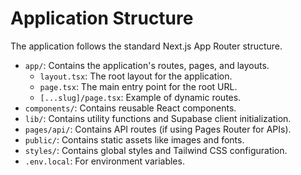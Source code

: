 # Application Structure

The application follows the standard Next.js App Router structure.

*   `app/`: Contains the application's routes, pages, and layouts.
    *   `layout.tsx`: The root layout for the application.
    *   `page.tsx`: The main entry point for the root URL.
    *   `[...slug]/page.tsx`: Example of dynamic routes.
*   `components/`: Contains reusable React components.
*   `lib/`: Contains utility functions and Supabase client initialization.
*   `pages/api/`: Contains API routes (if using Pages Router for APIs).
*   `public/`: Contains static assets like images and fonts.
*   `styles/`: Contains global styles and Tailwind CSS configuration.
*   `.env.local`: For environment variables.
